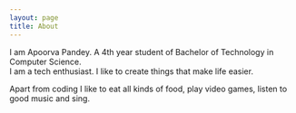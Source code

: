 ```yaml
---
layout: page
title: About
---
```


I am Apoorva Pandey. A 4th year student of Bachelor of Technology in Computer Science.<br>
I am a tech enthusiast. I like to create things that make life easier.<br>

Apart from coding I like to eat all kinds of food, play video games, listen to good music and sing.
